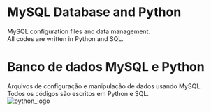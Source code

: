 # MySQL Database and Python
MySQL configuration files and data management.<br>
All codes are written in Python and SQL.<br>

# Banco de dados MySQL e Python
Arquivos de configuração e manipulação de dados usando MySQL.<br>
Todos os códigos são escritos em Python e SQL.<br>
![python_logo](https://user-images.githubusercontent.com/37816993/117586542-2b983600-b0ef-11eb-9bf9-e82e0d60a3df.png)
